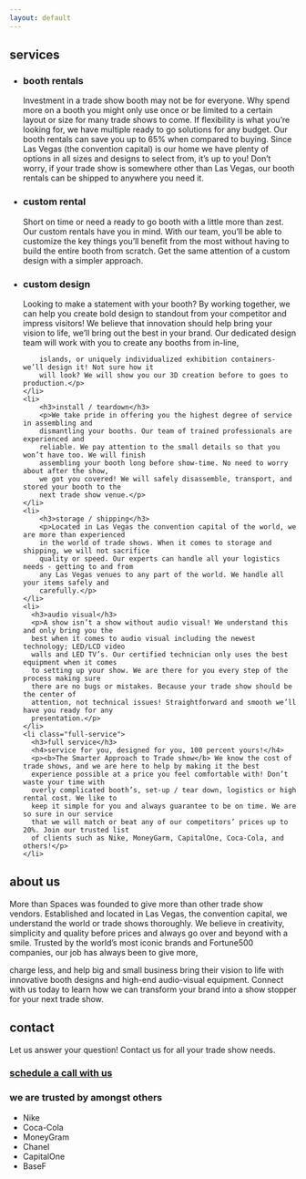 ```yaml
---
layout: default
---
```


<section id="services">
  <h2>services</h2>
  <ul>
    <li>
      <h3>booth rentals</h3>
      <p>Investment in a trade show booth may not be for everyone. Why spend more on a
      booth you might only use once or be limited to a certain layout or size for many trade
      shows to come. If flexibility is what you’re looking for, we have multiple ready to go
      solutions for any budget.
      Our booth rentals can save you up to 65% when compared to buying. Since Las Vegas
      (the convention capital) is our home we have plenty of options in all sizes and designs to
      select from, it’s up to you! Don’t worry, if your trade show is somewhere other than Las
      Vegas, our booth rentals can be shipped to anywhere you need it.</p>
    </li>
    <li>
      <h3>custom rental</h3>
      <p>Short on time or need a ready to go booth with a little more than zest. Our custom
      rentals have you in mind. With our team, you’ll be able to customize the key things
      you’ll benefit from the most without having to build the entire booth from scratch. Get
      the same attention of a custom design with a simpler approach.</p>
    </li>
    <li>
        <h3>custom design</h3>
        <p>Looking to make a statement with your booth? By working together, we can help you
        create bold design to standout from your competitor and impress visitors! We believe
        that innovation should help bring your vision to life, we’ll bring out the best in your
        brand. Our dedicated design team will work with you to create any booths from in-line,

        islands, or uniquely individualized exhibition containers- we’ll design it! Not sure how it
        will look? We will show you our 3D creation before to goes to production.</p>
    </li>
    <li>
        <h3>install / teardown</h3>
        <p>We take pride in offering you the highest degree of service in assembling and
        dismantling your booths. Our team of trained professionals are experienced and
        reliable. We pay attention to the small details so that you won’t have too. We will finish
        assembling your booth long before show-time. No need to worry about after the show,
        we got you covered! We will safely disassemble, transport, and stored your booth to the
        next trade show venue.</p>
    </li>
    <li>
        <h3>storage / shipping</h3>
        <p>Located in Las Vegas the convention capital of the world, we are more than experienced
        in the world of trade shows. When it comes to storage and shipping, we will not sacrifice
        quality or speed. Our experts can handle all your logistics needs - getting to and from
        any Las Vegas venues to any part of the world. We handle all your items safely and
        carefully.</p>
    </li>
    <li>
      <h3>audio visual</h3>
      <p>A show isn’t a show without audio visual! We understand this and only bring you the
      best when it comes to audio visual including the newest technology; LED/LCD video
      walls and LED TV’s. Our certified technician only uses the best equipment when it comes
      to setting up your show. We are there for you every step of the process making sure
      there are no bugs or mistakes. Because your trade show should be the center of
      attention, not technical issues! Straightforward and smooth we’ll have you ready for any
      presentation.</p>
    </li>
    <li class="full-service">
      <h3>full service</h3>
      <h4>service for you, designed for you, 100 percent yours!</h4>
      <p><b>The Smarter Approach to Trade show</b> We know the cost of trade shows, and we are here to help by making it the best
      experience possible at a price you feel comfortable with! Don’t waste your time with
      overly complicated booth’s, set-up / tear down, logistics or high rental cost. We like to
      keep it simple for you and always guarantee to be on time. We are so sure in our service
      that we will match or beat any of our competitors’ prices up to 20%. Join our trusted list
      of clients such as Nike, MoneyGarm, CapitalOne, Coca-Cola, and others!</p>
    </li>
  </ul>

</section>

<section id="about">
<h2>about us</h2>
<p>More than Spaces was founded to give more than other trade show vendors. Established and located in
Las Vegas, the convention capital, we understand the world or trade shows thoroughly. We believe in
creativity, simplicity and quality before prices and always go over and beyond with a smile. Trusted by
the world’s most iconic brands and Fortune500 companies, our job has always been to give more,

charge less, and help big and small business bring their vision to life with innovative booth designs and
high-end audio-visual equipment. Connect with us today to learn how we can transform your brand into
a show stopper for your next trade show.</p>

</section>

<section id="contact">
<h2>contact</h2>
<p>Let us answer your question! Contact us for all your trade show needs.</p>
<!-- Calendly link widget begin -->
<link href="https://calendly.com/assets/external/widget.css" rel="stylesheet">
<script src="https://calendly.com/assets/external/widget.js" type="text/javascript"></script>
<a href="" onclick="Calendly.showPopupWidget('https://calendly.com/rodrigosalmeron/15min');return false;"><h3>schedule a call with us</h3></a>
<!-- Calendly link widget end -->
</section>

<section id="clients">
<h3>we are trusted by amongst others</h3>
<ul>
<li class="clientNike">Nike</li>
<li class="clientCocaCola">Coca-Cola</li>
<li class="clientMoneyGram">MoneyGram</li>
<li class="clientChanel">Chanel</li>
<li class="clientCapitalOne">CapitalOne</li>
<li class="clientBaseF">BaseF</li>
</ul>
</section>
